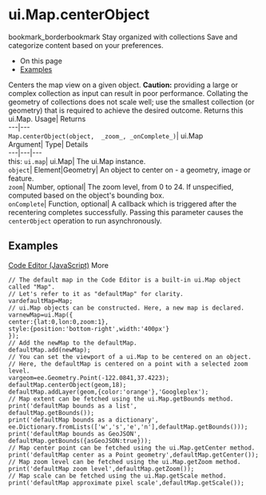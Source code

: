 
#  ui.Map.centerObject
bookmark_borderbookmark Stay organized with collections  Save and categorize content based on your preferences.
  * On this page
  * [Examples](https://developers.google.com/earth-engine/apidocs/ui-map-centerobject#examples)


Centers the map view on a given object. **Caution:** providing a large or complex collection as input can result in poor performance. Collating the geometry of collections does not scale well; use the smallest collection (or geometry) that is required to achieve the desired outcome.
Returns this ui.Map.
Usage| Returns  
---|---  
`Map.centerObject(object,  _zoom_, _onComplete_)`| ui.Map  
Argument| Type| Details  
---|---|---  
this: `ui.map`| ui.Map| The ui.Map instance.  
`object`| Element|Geometry| An object to center on - a geometry, image or feature.  
`zoom`| Number, optional| The zoom level, from 0 to 24. If unspecified, computed based on the object's bounding box.  
`onComplete`| Function, optional| A callback which is triggered after the recentering completes successfully. Passing this parameter causes the `centerObject` operation to run asynchronously.  
## Examples
[Code Editor (JavaScript)](https://developers.google.com/earth-engine/apidocs/ui-map-centerobject#code-editor-javascript-sample) More
```
// The default map in the Code Editor is a built-in ui.Map object called "Map".
// Let's refer to it as "defaultMap" for clarity.
vardefaultMap=Map;
// ui.Map objects can be constructed. Here, a new map is declared.
varnewMap=ui.Map({
center:{lat:0,lon:0,zoom:1},
style:{position:'bottom-right',width:'400px'}
});
// Add the newMap to the defaultMap.
defaultMap.add(newMap);
// You can set the viewport of a ui.Map to be centered on an object.
// Here, the defaultMap is centered on a point with a selected zoom level.
vargeom=ee.Geometry.Point(-122.0841,37.4223);
defaultMap.centerObject(geom,18);
defaultMap.addLayer(geom,{color:'orange'},'Googleplex');
// Map extent can be fetched using the ui.Map.getBounds method.
print('defaultMap bounds as a list',
defaultMap.getBounds());
print('defaultMap bounds as a dictionary',
ee.Dictionary.fromLists(['w','s','e','n'],defaultMap.getBounds()));
print('defaultMap bounds as GeoJSON',
defaultMap.getBounds({asGeoJSON:true}));
// Map center point can be fetched using the ui.Map.getCenter method.
print('defaultMap center as a Point geometry',defaultMap.getCenter());
// Map zoom level can be fetched using the ui.Map.getZoom method.
print('defaultMap zoom level',defaultMap.getZoom());
// Map scale can be fetched using the ui.Map.getScale method.
print('defaultMap approximate pixel scale',defaultMap.getScale());
```

